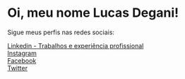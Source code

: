# Oi, meu nome Lucas Degani!

Sigue meus perfis nas redes sociais:

<div>
  <a href="https://www.linkedin.com/in/lucas-degani/">Linkedin - Trabalhos e experiência profissional</a>
</div>

<div>
  <a href="https://www.instagram.com/lucasdegani_/">Instagram</a>
</div>

<div>
  <a href="https://www.facebook.com/lucasrdegani">Facebook</a>
</div>

<div>
  <a href="https://twitter.com/LucasDegani_">Twitter</a>
</div>
